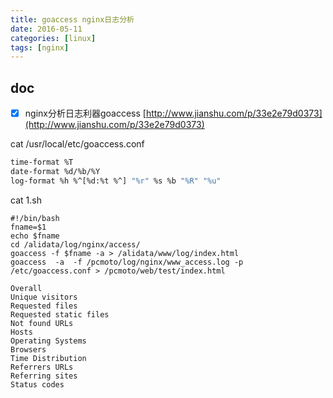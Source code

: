 ```yaml
---
title: goaccess nginx日志分析
date: 2016-05-11
categories: [linux]
tags: [nginx]
---
```


## doc
- [x] nginx分析日志利器goaccess [http://www.jianshu.com/p/33e2e79d0373](http://www.jianshu.com/p/33e2e79d0373)

cat /usr/local/etc/goaccess.conf
```sh
time-format %T
date-format %d/%b/%Y
log-format %h %^[%d:%t %^] "%r" %s %b "%R" "%u"
```

cat 1.sh
```
#!/bin/bash
fname=$1
echo $fname
cd /alidata/log/nginx/access/
goaccess -f $fname -a > /alidata/www/log/index.html
goaccess  -a  -f /pcmoto/log/nginx/www_access.log -p /etc/goaccess.conf > /pcmoto/web/test/index.html
```

```
Overall
Unique visitors
Requested files
Requested static files
Not found URLs
Hosts
Operating Systems
Browsers
Time Distribution
Referrers URLs
Referring sites
Status codes
```